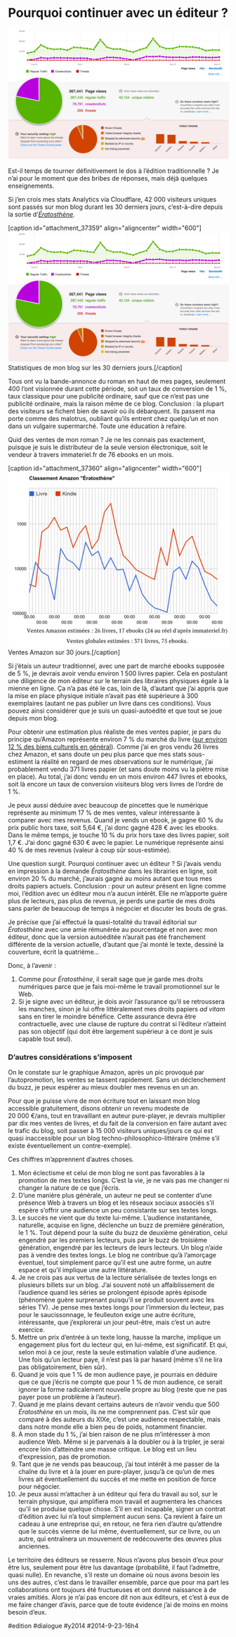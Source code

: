 # Pourquoi continuer avec un éditeur ?

![](_i/tr1.png)

Est-il temps de tourner définitivement le dos à l’édition traditionnelle ? Je n’ai pour le moment que des bribes de réponses, mais déjà quelques enseignements.

Si j’en crois mes stats Analytics via Cloudflare, 42 000 visiteurs uniques sont passés sur mon blog durant les 30 derniers jours, c’est-à-dire depuis la sortie d’*[Ératosthène](../../page/eratosthene)*.

[caption id="attachment\_37359" align="aligncenter" width="600"]![Statistiques de mon blog sur les 30 derniers jours.](_i/tr1.png) Statistiques de mon blog sur les 30 derniers jours.[/caption]

Tous ont vu la bande-annonce du roman en haut de mes pages, seulement 400 l’ont visionnée durant cette période, soit un taux de conversion de 1 %, taux classique pour une publicité ordinaire, sauf que ce n’est pas une publicité ordinaire, mais la raison même de ce blog. Conclusion : la plupart des visiteurs se fichent bien de savoir où ils débarquent. Ils passent ma porte comme des malotrus, oubliant qu’ils entrent chez quelqu’un et non dans un vulgaire supermarché. Toute une éducation à refaire.

Quid des ventes de mon roman ? Je ne les connais pas exactement, puisque je suis le distributeur de la seule version électronique, soit le vendeur à travers immateriel.fr de 76 ebooks en un mois.

[caption id="attachment\_37360" align="aligncenter" width="600"]![Ventes Amazon sur 30 jours.](_i/tr2.png) Ventes Amazon sur 30 jours.[/caption]

Si j’étais un auteur traditionnel, avec une part de marché ebooks supposée de 5 %, je devrais avoir vendu environ 1 500 livres papier. Cela en postulant une diligence de mon éditeur sur le terrain des libraires physiques égale à la mienne en ligne. Ça n’a pas été le cas, loin de là, d’autant que j’ai appris que la mise en place physique initiale n’avait pas été supérieure à 300 exemplaires (autant ne pas publier un livre dans ces conditions). Vous pouvez ainsi considérer que je suis un quasi-autoédité et que tout se joue depuis mon blog.

Pour obtenir une estimation plus réaliste de mes ventes papier, je pars du principe qu’Amazon représente environ 7 % du marché du livre ([sur environ 12 % des biens culturels en général](http://www.lefigaro.fr/medias/2014/02/07/20004-20140207ARTFIG00370-amazon-pourrait-devenir-le-premier-libraire-de-france.php)). Comme j’ai en gros vendu 26 livres chez Amazon, et sans doute un peu plus parce que mes stats sous-estiment la réalité en regard de mes observations sur le numérique, j’ai probablement vendu 371 livres papier (et sans doute moins vu la piètre mise en place). Au total, j’ai donc vendu en un mois environ 447 livres et ebooks, soit là encore un taux de conversion visiteurs blog vers livres de l’ordre de 1 %.

Je peux aussi déduire avec beaucoup de pincettes que le numérique représente au minimum 17 % de mes ventes, valeur intéressante à comparer avec mes revenus. Quand je vends un ebook, je gagne 60 % du prix public hors taxe, soit 5,64 €, j’ai donc gagné 428 € avec les ebooks. Dans le même temps, je touche 10 % du prix hors taxe des livres papier, soit 1,7 €. J’ai donc gagné 630 € avec le papier. Le numérique représente ainsi 40 % de mes revenus (valeur à coup sûr sous-estimée).

Une question surgit. Pourquoi continuer avec un éditeur ? Si j’avais vendu en impression à la demande *Ératosthène* dans les librairies en ligne, soit environ 20 % du marché, j’aurais gagné au moins autant que tous mes droits papiers actuels. Conclusion : pour un auteur présent en ligne comme moi, l’édition avec un éditeur mou n’a aucun intérêt. Elle ne m’apporte guère plus de lecteurs, pas plus de revenus, je perds une partie de mes droits sans parler de beaucoup de temps à négocier et discuter les bouts de gras.

Je précise que j’ai effectué la quasi-totalité du travail éditorial sur *Ératosthène* avec une amie rémunérée au pourcentage et non avec mon éditeur, donc que la version autoéditée n’aurait pas été franchement différente de la version actuelle, d’autant que j’ai monté le texte, dessiné la couverture, écrit la quatrième…

Donc, à l’avenir :

1. Comme pour *Ératosthène*, il serait sage que je garde mes droits numériques parce que je fais moi-même le travail promotionnel sur le Web.
2. Si je signe avec un éditeur, je dois avoir l’assurance qu’il se retroussera les manches, sinon je lui offre littéralement mes droits papiers *ad vitam* sans en tirer le moindre bénéfice. Cette assurance devra être contractuelle, avec une clause de rupture du contrat si l’éditeur n’atteint pas son objectif (qui doit être largement supérieur à ce dont je suis capable tout seul).

### D’autres considérations s’imposent

On le constate sur le graphique Amazon, après un pic provoqué par l’autopromotion, les ventes se tassent rapidement. Sans un déclenchement du buzz, je peux espérer au mieux doubler mes revenus en un an.

Pour que je puisse vivre de mon écriture tout en laissant mon blog accessible gratuitement, disons obtenir un revenu modeste de 20 000 €/ans, tout en travaillant en auteur pure-player, je devrais multiplier par dix mes ventes de livres, et du fait de la conversion en faire autant avec le trafic du blog, soit passer à 15 000 visiteurs uniques/jours ce qui est quasi inaccessible pour un blog techno-philosophico-littéraire (même s’il existe éventuellement un contre-exemple).

Ces chiffres m’apprennent d’autres choses.

1. Mon éclectisme et celui de mon blog ne sont pas favorables à la promotion de mes textes longs. C’est la vie, je ne vais pas me changer ni changer la nature de ce que j’écris.
2. D’une manière plus générale, un auteur ne peut se contenter d’une présence Web à travers un blog et les réseaux sociaux associés s’il espère s’offrir une audience un peu consistante sur ses textes longs.
3. Le succès ne vient que du texte lui-même. L’audience instantanée, naturelle, acquise en ligne, déclenche un buzz de première génération, le 1 %. Tout dépend pour la suite du buzz de deuxième génération, celui engendré par les premiers lecteurs, puis par le buzz de troisième génération, engendré par les lecteurs de leurs lecteurs. Un blog n’aide pas à vendre des textes longs. Le blog ne contribue qu’à l’amorçage éventuel, tout simplement parce qu’il est une autre forme, un autre espace et qu’il implique une autre littérature.
4. Je ne crois pas aux vertus de la lecture sérialisée de textes longs en plusieurs billets sur un blog. J’ai souvent noté un affaiblissement de l’audience quand les séries se prolongent épisode après épisode (phénomène guère surprenant puisqu’il se produit souvent avec les séries TV). Je pense mes textes longs pour l’immersion du lecteur, pas pour le saucissonnage, le feulleuton exige une autre écriture, intéressante, que j’explorerai un jour peut-être, mais c’est un autre exercice.
5. Mettre un prix d’entrée à un texte long, hausse la marche, implique un engagement plus fort du lecteur qui, en lui-même, est significatif. Et qui, selon moi à ce jour, reste la seule estimation valable d’une audience. Une fois qu’un lecteur paye, il n’est pas là par hasard (même s’il ne lira pas obligatoirement, bien sûr).
6. Quand je vois que 1 % de mon audience paye, je pourrais en déduire que ce que j’écris ne compte que pour 1 % de mon audience, ce serait ignorer la forme radicalement nouvelle propre au blog (reste que ne pas payer pose un problème à l’auteur).
7. Quand je me plains devant certains auteurs de n’avoir vendu que 500 *Ératosthène* en un mois, ils ne me comprennent pas. C’est sûr que comparé à des auteurs du XIXe, c’est une audience respectable, mais dans notre monde elle a bien peu de poids, notamment financier.
8. À mon stade du 1 %, j’ai bien raison de ne plus m’intéresser à mon audience Web. Même si je parvenais à la doubler ou à la tripler, je serai encore loin d’atteindre une masse critique. Le blog est un lieu d’expression, pas de promotion.
9. Tant que je ne vends pas beaucoup, j’ai tout intérêt à me passer de la chaîne du livre et à la jouer en pure-player, jusqu’à ce qu’un de mes livres ait éventuellement du succès et me mette en position de force pour négocier.
10. Je peux aussi m’attacher à un éditeur qui fera du travail au sol, sur le terrain physique, qui amplifiera mon travail et augmentera les chances qu’il se produise quelque chose. S’il en est incapable, signer un contrat d’édition avec lui n’a tout simplement aucun sens. Ça revient à faire un cadeau à une entreprise qui, en retour, ne fera rien d’autre qu’attendre que le succès vienne de lui même, éventuellement, sur ce livre, ou un autre, qui entraînera un mouvement de redécouverte des œuvres plus anciennes.

Le territoire des éditeurs se resserre. Nous n’avons plus besoin d’eux pour être lus, seulement pour être lus davantage (probabilité, il faut l’admettre, quasi nulle). En revanche, s’il reste un domaine où nous avons besoin les uns des autres, c’est dans le travailler ensemble, parce que pour ma part les collaborations ont toujours été fructueuses et ont donné naissance à de vraies amitiés. Alors je n’ai pas encore dit non aux éditeurs, et c’est à eux de me faire changer d’avis, parce que de toute évidence j’ai de moins en moins besoin d’eux.



#edition #dialogue #y2014 #2014-9-23-16h4
